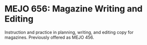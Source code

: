 # MEJO 656: Magazine Writing and Editing

Instruction and practice in planning, writing, and editing copy for magazines. Previously offered as MEJO 456.